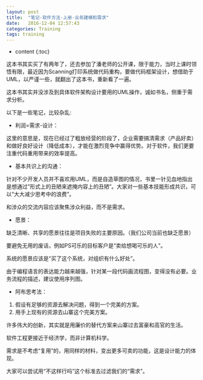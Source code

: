```yaml
---
layout: post
title:  "笔记-软件方法-上册-业务建模和需求"
date:   2016-12-04 12:57:43
categories: Training
tags: training
---
```


* content
{:toc}

这本书其实买了有两年了，还去参加了潘老师的公开课，限于能力，当时上课时领悟有限，最近因为Scanning打印系统做代码重构，要做代码框架设计，想借助于UML，以严谨一些，就翻出了这本书，重新看了一遍。

这本书其实并没涉及到具体软件架构设计要用的UML操作，诚如书名，侧重于需求分析。

以下是一些笔记，比较杂乱:

* 利润=需求-设计：

这里的意思是，现在已经过了粗放经营的阶段了，企业需要搞清需求（产品好卖）和做好良好设计（降低成本），才能在激烈竞争中赢得优势。对于软件，我们更要注重代码重用带来的效率提高。

* 基本共识上的沟通：

针对不少开发人员并不喜欢用UML，而是自造草图的情况，书里一针见血地指出是想通过”形式上的丑陋来遮掩内容上的丑陋”。大家对一些基本技能形成共识，可以“大大减少思考中的浪费”。

和涉众的交流内容应该聚焦涉众利益，而不是需求。

* 愿景：

缺乏清晰、共享的愿景往往是项目失败的主要原因。（我们公司当前也缺乏愿景）

要避免无用的废话，例如PS可乐的目标客户是“卖给想喝可乐的人”。

系统的愿景应该是“买了这个系统，对组织有什么好处”。

由于编程语言的表达能力越来越强，针对某一段代码画流程图，变得没有必要。业务流程的描述，建议使用序列图。

* 阿布思考法：

1. 假设有足够的资源去解决问题，得到一个完美的方案。
2. 用手上现有的资源去山寨这个完美方案。

许多伟大的创新，其实就是用廉价的替代方案来山寨过去富豪和高官的生活。

软件工程更接近于经济学，而非计算机科学。

需求是不考虑“复用”的，用同样的材料，变出更多可卖的功能，这是设计能力的体现。

大家可以尝试用“不这样行吗”这个标准去过滤我们的“需求”。